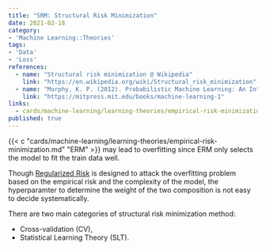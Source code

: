 ```yaml
---
title: "SRM: Structural Risk Minimization"
date: 2021-02-18
category:
- 'Machine Learning::Theories'
tags:
- 'Data'
- 'Loss'
references:
  - name: "Structural risk minimization @ Wikipedia"
    link: "https://en.wikipedia.org/wiki/Structural_risk_minimization"
  - name: "Murphy, K. P. (2012). Probabilistic Machine Learning: An Introduction."
    link: "https://mitpress.mit.edu/books/machine-learning-1"
links:
  - cards/machine-learning/learning-theories/empirical-risk-minimization.md
published: true
---
```


{{< c "cards/machine-learning/learning-theories/empirical-risk-minimization.md" "ERM" >}} may lead to overfitting since ERM only selects the model to fit the train data well.

Though [Regularized Risk](/cards/machine-learning/learning-theories/empirical-risk-minimization) is designed to attack the overfitting problem based on the empirical risk and the complexity of the model, the hyperparamter to determine the weight of the two composition is not easy to decide systematically.

There are two main categories of structural risk minimization method:
- Cross-validation (CV),
- Statistical Learning Theory (SLT).
